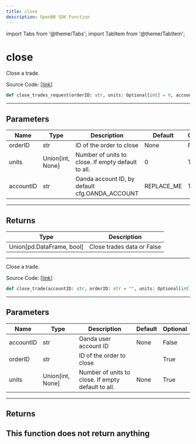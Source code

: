 ```yaml
---
title: close
description: OpenBB SDK Function
---
```


import Tabs from '@theme/Tabs';
import TabItem from '@theme/TabItem';

# close

<Tabs>
<TabItem value="model" label="Model" default>

Close a trade.

Source Code: [[link](https://github.com/OpenBB-finance/OpenBBTerminal/tree/main/openbb_terminal/forex/oanda/oanda_model.py#L526)]
```python
def close_trades_request(orderID: str, units: Optional[int] = 0, accountID: str = "REPLACE_ME") -> Union[pd.DataFrame, bool]
```
---
## Parameters
| Name | Type | Description | Default | Optional |
| ---- | ---- | ----------- | ------- | -------- |
| orderID | str | ID of the order to close | None | False |
| units | Union[int, None] | Number of units to close. If empty default to all. | 0 | True |
| accountID | str | Oanda account ID, by default cfg.OANDA_ACCOUNT | REPLACE_ME | True |

---
## Returns
| Type | Description |
| ---- | ----------- |
| Union[pd.DataFrame, bool] | Close trades data or False |
---


</TabItem>
<TabItem value="view" label="View">

Close a trade.

Source Code: [[link](https://github.com/OpenBB-finance/OpenBBTerminal/tree/main/openbb_terminal/forex/oanda/oanda_view.py#L271)]
```python
def close_trade(accountID: str, orderID: str = "", units: Optional[int] = None) -> None
```
---
## Parameters
| Name | Type | Description | Default | Optional |
| ---- | ---- | ----------- | ------- | -------- |
| accountID | str | Oanda user account ID | None | False |
| orderID | str | ID of the order to close |  | True |
| units | Union[int, None] | Number of units to close. If empty default to all. | None | True |

---
## Returns
This function does not return anything
---


</TabItem>
</Tabs>